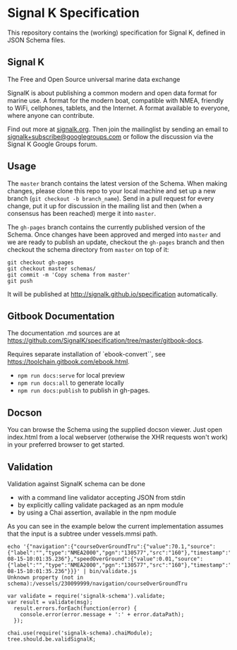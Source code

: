 Signal K Specification
======================

This repository contains the (working) specification for Signal K, defined in
JSON Schema files.


Signal K
--------

The Free and Open Source universal marine data exchange

SignalK is about publishing a common modern and open data format for marine
use. A format for the modern boat, compatible with NMEA, friendly to WiFi,
cellphones, tablets, and the Internet. A format available to everyone, where
anyone can contribute.

Find out more at [signalk.org](http://signalk.org). Then join the mailinglist by sending an email
to signalk+subscribe@googlegroups.com or follow the discussion via the
Signal K Google Groups forum.


Usage
-----

The `master` branch contains the latest version of the Schema. When making
changes, please clone this repo to your local machine and set up a new branch
(`git checkout -b branch_name`). Send in a pull request for every change, put
it up for discussion in the mailing list and then (when a consensus has been
reached) merge it into `master`.

The `gh-pages` branch contains the currently published version of the Schema.
Once changes have been approved and merged into `master` and we are ready to
publish an update, checkout the `gh-pages` branch and then checkout the schema
directory from `master` on top of it:
```shell
git checkout gh-pages
git checkout master schemas/
git commit -m 'Copy schema from master'
git push
```
It will be published at http://signalk.github.io/specification automatically.

Gitbook Documentation
---------------------

The documentation .md sources are at https://github.com/SignalK/specification/tree/master/gitbook-docs.

Requires separate installation of `ebook-convert``, see https://toolchain.gitbook.com/ebook.html.

- `npm run docs:serve` for local preview
- `npm run docs:all` to generate locally
- `npm run docs:publish` to publish in gh-pages.


Docson
------

You can browse the Schema using the supplied docson viewer. Just open
index.html from a local webserver (otherwise the XHR requests won't work) in
your preferred browser to get started.


Validation
----------

Validation against SignalK schema can be done
- with a command line validator accepting JSON from stdin
- by explicitly calling validate packaged as an npm module
- by using a Chai assertion, available in the npm module

As you can see in the example below the current implementation assumes that the input is a subtree under vessels.mmsi path.

```
echo '{"navigation":{"courseOverGroundTru":{"value":70.1,"source":{"label":"","type":"NMEA2000","pgn":"130577","src":"160"},"timestamp":"2014-08-15-10:01:35.236"},"speedOverGround":{"value":0.01,"source":{"label":"","type":"NMEA2000","pgn":"130577","src":"160"},"timestamp":"2014-08-15-10:01:35.236"}}}' | bin/validate.js
Unknown property (not in schema):/vessels/230099999/navigation/courseOverGroundTru
```

```
var validate = require('signalk-schema').validate;
var result = validate(msg);
  result.errors.forEach(function(error) {
    console.error(error.message + ':' + error.dataPath);
  });
```

```
chai.use(require('signalk-schema).chaiModule);
tree.should.be.validSignalK;
```
